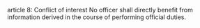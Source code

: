 article 8: Conflict of interest
No officer shall directly benefit from information derived in the course of performing official duties. 
<ul>
</ul>